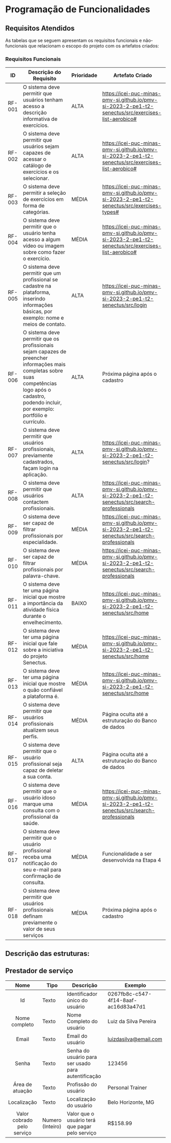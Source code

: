 # Programação de Funcionalidades

## Requisitos Atendidos

As tabelas que se seguem apresentam os requisitos funcionais e não-funcionais que relacionam o escopo do projeto com os artefatos criados:

### Requisitos Funcionais

|ID    | Descrição do Requisito | Prioridade | Artefato Criado |
| --- | --- | --- | --- |
| RF-001 | O sistema deve permitir que usuários tenham acesso a descrição informativa de exercícios. | ALTA | https://icei-puc-minas-pmv-si.github.io/pmv-si-2023-2-pe1-t2-senectus/src/exercises-list-aerobico# |
| RF-002 | O sistema deve permitir que usuários sejam capazes de acessar o catálogo de exercícios e os selecionar. | ALTA | https://icei-puc-minas-pmv-si.github.io/pmv-si-2023-2-pe1-t2-senectus/src/exercises-list-aerobico# |
| RF-003 | O sistema deve permitir a seleção de exercícios em forma de categórias. | MÉDIA | https://icei-puc-minas-pmv-si.github.io/pmv-si-2023-2-pe1-t2-senectus/src/exercises-types# |
| RF-004 | O sistema deve permitir que o usuário tenha acesso a algum vídeo ou imagem sobre como fazer o exercício. | MÉDIA | https://icei-puc-minas-pmv-si.github.io/pmv-si-2023-2-pe1-t2-senectus/src/exercises-list-aerobico#  |
| RF-005 | O sistema deve permitir que um profissional se cadastre na plataforma, inserindo informações básicas, por exemplo: nome e meios de contato. | ALTA | [https://icei-puc-minas-pmv-si.github.io/pmv-si-2023-2-pe1-t2-senectus/src/login ](https://icei-puc-minas-pmv-si.github.io/pmv-si-2023-2-pe1-t2-senectus/src/cadastro) |
| RF-006 | O sistema deve permitir que os profissionais sejam capazes de preencher informações mais completas sobre suas competências logo após o cadastro, podendo incluir, por exemplo: portfólio e currículo. | ALTA | Próxima página após o cadastro |
| RF-007 | O sistema deve permitir que usuários profissionais, previamente cadastrados, façam login na aplicação. | ALTA | https://icei-puc-minas-pmv-si.github.io/pmv-si-2023-2-pe1-t2-senectus/src/login?  |
| RF-008 | O sistema deve permitir que usuários contactem profissionais. | ALTA | https://icei-puc-minas-pmv-si.github.io/pmv-si-2023-2-pe1-t2-senectus/src/search-professionals |
| RF-009 | O sistema deve ser capaz de filtrar profissionais por especialidade. | MÉDIA | https://icei-puc-minas-pmv-si.github.io/pmv-si-2023-2-pe1-t2-senectus/src/search-professionals |
| RF-010 | O sistema deve ser capaz de filtrar profissionais por palavra-chave. | MÉDIA | https://icei-puc-minas-pmv-si.github.io/pmv-si-2023-2-pe1-t2-senectus/src/search-professionals |
| RF-011 | O sistema deve ter uma página inicial que mostre a importância da atividade física durante o envelhecimento. | BAIXO | https://icei-puc-minas-pmv-si.github.io/pmv-si-2023-2-pe1-t2-senectus/src/home |
| RF-012 | O sistema deve ter uma página inicial que fale sobre a iniciativa do projeto Senectus. | MÉDIA | https://icei-puc-minas-pmv-si.github.io/pmv-si-2023-2-pe1-t2-senectus/src/home |
| RF-013 | O sistema deve ter uma página inicial que mostre o quão confiável a plataforma é. | MÉDIA | https://icei-puc-minas-pmv-si.github.io/pmv-si-2023-2-pe1-t2-senectus/src/home |
| RF-014 | O sistema deve permitir que usuários profissionais atualizem seus perfis. | MÉDIA | Página oculta até a estruturação do Banco de dados |
| RF-015 | O sistema deve permitir que o usuário profissional seja capaz de deletar a sua conta. | ALTA | Página oculta até a estruturação do Banco de dados  |
| RF-016 | O sistema deve permitir que o usuário idoso marque uma consulta com o profissional da saúde. | MÉDIA | https://icei-puc-minas-pmv-si.github.io/pmv-si-2023-2-pe1-t2-senectus/src/search-professionals |
| RF-017 | O sistema deve permitir que o usuário profissional receba uma notificação do seu e-mail para confirmação de consulta. | MÉDIA | Funcionalidade a ser desenvolvida na Etapa 4 |
| RF-018 | O sistema deve permitir que usuários profissionais definam previamente o valor de seus serviços | MÉDIA | Próxima página após o cadastro |

## Descrição das estruturas:

## Prestador de serviço
|  **Nome**      | **Tipo**          | **Descrição**                             | **Exemplo**                                    |
|:--------------:|-------------------|-------------------------------------------|------------------------------------------------|
| Id             |Texto|               Identificador único do usuário            | 0267fb8c-c547-4f14-8aaf-ac16d83a47d1                                              |
| Nome completo     | Texto              | Nome Completo do usuário                        | Luiz da Silva Pereira |
| Email      | Texto             | Email do usuário                                 | luizdasilva@email.com     |
| Senha  | Texto  | Senha do usuário para ser usado para autentificação | 123456                                             |
| Área de atuação   | Texto  | Profissão do usuário| Personal Trainer                                           |
| Localização  | Texto  | Localização do usuário | Belo Horizonte, MG 
|Valor cobrado pelo serviço  | Numero (Inteiro)  | Valor que o usuário terá que pagar pelo serviço | R$158.99                                              ||
